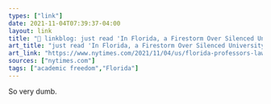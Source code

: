 ```yaml
---
types: ["link"]
date: 2021-11-04T07:39:37-04:00
layout: link
title: "🔗 linkblog: just read 'In Florida, a Firestorm Over Silenced University Professors Grows - The New York Times'"
art_title: "just read 'In Florida, a Firestorm Over Silenced University Professors Grows - The New York Times"
art_link: "https://www.nytimes.com/2021/11/04/us/florida-professors-lawsuit.html"
sources: ["nytimes.com"]
tags: ["academic freedom","Florida"]
---
```

So very dumb.
